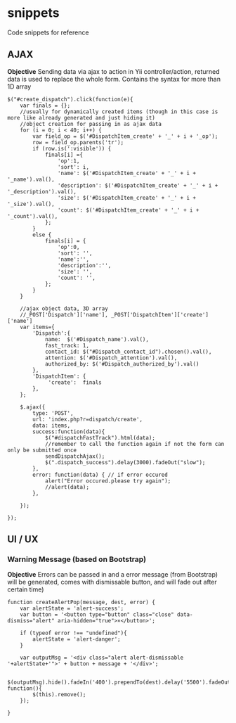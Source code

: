 # snippets
Code snippets for reference

## AJAX

**Objective** Sending data via ajax to action in Yii controller/action, returned data is used to replace the whole form. Contains the syntax for more than 1D array

	$("#create_dispatch").click(function(e){
		var finals = {};
		//usually for dynamically created items (though in this case is more like already generated and just hiding it)
		//object creation for passing in as ajax data
		for (i = 0; i < 40; i++) {
			var field_op = $('#DispatchItem_create' + '_' + i + '_op');
			row = field_op.parents('tr');
			if (row.is(':visible')) {
				finals[i] ={
					'op':1, 
					'sort': i,
					'name': $('#DispatchItem_create' + '_' + i + '_name').val(),
					'description': $('#DispatchItem_create' + '_' + i + '_description').val(),
					'size': $('#DispatchItem_create' + '_' + i + '_size').val(),
					'count': $('#DispatchItem_create' + '_' + i + '_count').val(),
				};
			}
			else {
				finals[i] = {
					'op':0, 
					'sort': '',
					'name':'',
					'description':'',
					'size': '',
					'count': '',
				};
			}
		}

		//ajax object data, 3D array
		//_POST['Dispatch']['name'], _POST['DispatchItem']['create']['name']
    	var items={
    		'Dispatch':{
				name:  $('#Dispatch_name').val(), 
		    	fast_track: 1,
		    	contact_id: $("#Dispatch_contact_id").chosen().val(),
		    	attention: $('#Dispatch_attention').val(),
		    	authorized_by: $('#Dispatch_authorized_by').val()
	    	},
	    	'DispatchItem': {
	    		 'create':  finals  		
	    	},
    	};
 
		$.ajax({
			type: 'POST',
			url: 'index.php?r=dispatch/create',
			data: items,
			success:function(data){
				$("#dispatchFastTrack").html(data);
				//remember to call the function again if not the form can only be submitted once
				sendDispatchAjax();
				$(".dispatch_success").delay(3000).fadeOut("slow");
			},
			error: function(data) { // if error occured
				alert("Error occured.please try again");
				//alert(data);
			},

		});

	});

## UI / UX

### Warning Message (based on Bootstrap)
**Objective** Errors can be passed in and a error message (from Bootstrap) will be generated, comes with dismissable button, and will fade out after certain time)

	function createAlertPop(message, dest, error) {
		var alertState = 'alert-success';
		var button = '<button type="button" class="close" data-dismiss="alert" aria-hidden="true">×</button>';

		if (typeof error !== "undefined"){
			alertState = 'alert-danger';
		}

		var outputMsg = '<div class="alert alert-dismissable '+alertState+'">' + button + message + '</div>';

		$(outputMsg).hide().fadeIn('400').prependTo(dest).delay('5500').fadeOut(400, function(){
			$(this).remove();
		});

	}
